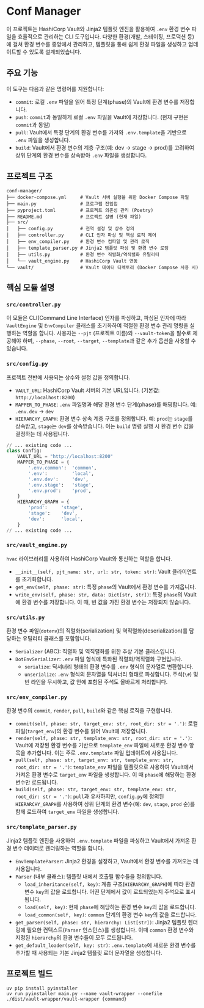 # Conf Manager

이 프로젝트는 HashiCorp Vault와 Jinja2 템플릿 엔진을 활용하여 `.env` 환경 변수 파일을 효율적으로 관리하는 CLI 도구입니다. 다양한 환경(개발, 스테이징, 프로덕션 등)에 걸쳐 환경 변수를 중앙에서 관리하고, 템플릿을 통해 쉽게 환경 파일을 생성하고 업데이트할 수 있도록 설계되었습니다.

## 주요 기능

이 도구는 다음과 같은 명령어를 지원합니다:

-   `commit`: 로컬 `.env` 파일을 읽어 특정 단계(phase)의 Vault에 환경 변수를 저장합니다.
-   `push`: `commit`과 동일하게 로컬 `.env` 파일을 Vault에 저장합니다. (현재 구현은 `commit`과 동일)
-   `pull`: Vault에서 특정 단계의 환경 변수를 가져와 `.env.template`을 기반으로 `.env` 파일을 생성합니다.
-   `build`: Vault에서 환경 변수의 계층 구조(예: dev -> stage -> prod)를 고려하여 상위 단계의 환경 변수를 상속받아 `.env` 파일을 생성합니다.

## 프로젝트 구조

```
conf-manager/
├── docker-compose.yml     # Vault 서버 실행을 위한 Docker Compose 파일
├── main.py                # 프로그램 진입점
├── pyproject.toml         # 프로젝트 의존성 관리 (Poetry)
├── README.md              # 프로젝트 설명 (현재 파일)
├── src/
│   ├── config.py          # 전역 설정 및 상수 정의
│   ├── controller.py      # CLI 인자 파싱 및 핵심 로직 제어
│   ├── env_compiler.py    # 환경 변수 컴파일 및 관리 로직
│   ├── template_parser.py # Jinja2 템플릿 파싱 및 환경 변수 로딩
│   ├── utils.py           # 환경 변수 직렬화/역직렬화 유틸리티
│   └── vault_engine.py    # HashiCorp Vault 연동
└── vault/                 # Vault 데이터 디렉토리 (Docker Compose 사용 시)
```

## 핵심 모듈 설명

### `src/controller.py`

이 모듈은 CLI(Command Line Interface) 인자를 파싱하고, 파싱된 인자에 따라 `VaultEngine` 및 `EnvCompiler` 클래스를 초기화하여 적절한 환경 변수 관리 명령을 실행하는 역할을 합니다. 사용자는 `--pjt` (프로젝트 이름)와 `--vault-token`을 필수로 제공해야 하며, `--phase`, `--root`, `--target`, `--template`과 같은 추가 옵션을 사용할 수 있습니다.

### `src/config.py`

프로젝트 전반에 사용되는 상수와 설정 값을 정의합니다.

-   `VAULT_URL`: HashiCorp Vault 서버의 기본 URL입니다. (기본값: `http://localhost:8200`)
-   `MAPPER_TO_PHASE`: `.env` 파일명과 해당 환경 변수 단계(phase)를 매핑합니다.
    예: `.env.dev` -> `dev`
-   `HIERARCHY_GRAPH`: 환경 변수 상속 계층 구조를 정의합니다.
    예: `prod`는 `stage`를 상속받고, `stage`는 `dev`를 상속받습니다. 이는 `build` 명령 실행 시 환경 변수 값을 결정하는 데 사용됩니다.

```python
// ... existing code ...
class Config:
    VAULT_URL = "http://localhost:8200"
    MAPPER_TO_PHASE = {
        '.env.common':  'common',
        '.env':         'local',
        '.env.dev':     'dev',
        '.env.stage':   'stage',
        '.env.prod':    'prod',
    }
    HIERARCHY_GRAPH = {
        'prod':     'stage',
        'stage':    'dev',
        'dev':      'local',
    }
// ... existing code ...
```

### `src/vault_engine.py`

`hvac` 라이브러리를 사용하여 HashiCorp Vault와 통신하는 역할을 합니다.

-   `__init__(self, pjt_name: str, url: str, token: str)`: Vault 클라이언트를 초기화합니다.
-   `get_env(self, phase: str)`: 특정 `phase`의 Vault에서 환경 변수를 가져옵니다.
-   `write_env(self, phase: str, data: Dict[str, str])`: 특정 `phase`의 Vault에 환경 변수를 저장합니다. 이 때, 빈 값을 가진 환경 변수는 저장되지 않습니다.

### `src/utils.py`

환경 변수 파일(`dotenv`)의 직렬화(serialization) 및 역직렬화(deserialization)를 담당하는 유틸리티 클래스를 포함합니다.

-   `Serializer` (ABC): 직렬화 및 역직렬화를 위한 추상 기본 클래스입니다.
-   `DotEnvSerializer`: `.env` 파일 형식에 특화된 직렬화/역직렬화 구현입니다.
    -   `serialize`: 딕셔너리 형태의 환경 변수를 `.env` 형식의 문자열로 변환합니다.
    -   `unserialize`: `.env` 형식의 문자열을 딕셔너리 형태로 파싱합니다. 주석(`\#`) 및 빈 라인을 무시하고, 값 안에 포함된 주석도 올바르게 처리합니다.

### `src/env_compiler.py`

환경 변수의 `commit`, `render`, `pull`, `build`와 같은 핵심 로직을 구현합니다.

-   `commit(self, phase: str, target_env: str, root_dir: str = '.')`: 로컬 파일(`target_env`)의 환경 변수를 읽어 Vault에 저장합니다.
-   `render(self, phase: str, template_env: str, root_dir: str = '.')`: Vault에 저장된 환경 변수를 기반으로 `template_env` 파일에 새로운 환경 변수 항목을 추가합니다. 이는 주로 `.env.template` 파일 업데이트에 사용됩니다.
-   `pull(self, phase: str, target_env: str, template_env: str, root_dir: str = '.')`: `template_env` 파일을 템플릿으로 사용하여 Vault에서 가져온 환경 변수로 `target_env` 파일을 생성합니다. 이 때 `phase`에 해당하는 환경 변수만 로드됩니다.
-   `build(self, phase: str, target_env: str, template_env: str, root_dir: str = '.')`: `pull`과 유사하지만, `config.py`에 정의된 `HIERARCHY_GRAPH`를 사용하여 상위 단계의 환경 변수(예: `dev`, `stage`, `prod` 순)를 함께 로드하여 `target_env` 파일을 생성합니다.

### `src/template_parser.py`

Jinja2 템플릿 엔진을 사용하여 `.env.template` 파일을 파싱하고 Vault에서 가져온 환경 변수 데이터로 렌더링하는 역할을 합니다.

-   `EnvTemplateParser`: Jinja2 환경을 설정하고, Vault에서 환경 변수를 가져오는 데 사용됩니다.
-   `Parser` (내부 클래스): 템플릿 내에서 호출될 함수들을 정의합니다.
    -   `load_inheritance(self, key)`: 계층 구조(`HIERARCHY_GRAPH`)에 따라 환경 변수 `key`의 값을 로드합니다. 어떤 단계에서 값이 로드되었는지 주석으로 표시됩니다.
    -   `load(self, key)`: 현재 `phase`에 해당하는 환경 변수 `key`의 값을 로드합니다.
    -   `load_common(self, key)`: `common` 단계의 환경 변수 `key`의 값을 로드합니다.
-   `get_parser(self, phase: str, hierarchy: List[str])`: Jinja2 템플릿 렌더링에 필요한 컨텍스트(`Parser` 인스턴스)를 생성합니다. 이때 `common` 환경 변수와 지정된 `hierarchy`의 환경 변수들이 모두 로드됩니다.
-   `get_default_loader(self, key: str)`: `.env.template`에 새로운 환경 변수를 추가할 때 사용되는 기본 Jinja2 템플릿 로더 문자열을 생성합니다. 

## 프로젝트 빌드
```
uv pip install pyinstaller 
uv run pyinstaller main.py --name vault-wrapper --onefile
./dist/vault-wrapper/vault-wrapper {command}
```
